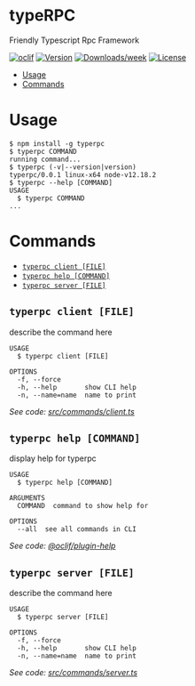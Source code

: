 typeRPC
=======

Friendly Typescript Rpc Framework

[![oclif](https://img.shields.io/badge/cli-oclif-brightgreen.svg)](https://oclif.io)
[![Version](https://img.shields.io/npm/v/typeRPC.svg)](https://npmjs.org/package/typeRPC)
[![Downloads/week](https://img.shields.io/npm/dw/typeRPC.svg)](https://npmjs.org/package/typeRPC)
[![License](https://img.shields.io/npm/l/typeRPC.svg)](https://github.com/getpoppn/typeRPC/blob/master/package.json)

<!-- toc -->
* [Usage](#usage)
* [Commands](#commands)
<!-- tocstop -->
# Usage
<!-- usage -->
```sh-session
$ npm install -g typerpc
$ typerpc COMMAND
running command...
$ typerpc (-v|--version|version)
typerpc/0.0.1 linux-x64 node-v12.18.2
$ typerpc --help [COMMAND]
USAGE
  $ typerpc COMMAND
...
```
<!-- usagestop -->
# Commands
<!-- commands -->
* [`typerpc client [FILE]`](#typerpc-client-file)
* [`typerpc help [COMMAND]`](#typerpc-help-command)
* [`typerpc server [FILE]`](#typerpc-server-file)

## `typerpc client [FILE]`

describe the command here

```
USAGE
  $ typerpc client [FILE]

OPTIONS
  -f, --force
  -h, --help       show CLI help
  -n, --name=name  name to print
```

_See code: [src/commands/client.ts](https://github.com/getpoppn/typeRPC/blob/v0.0.1/src/commands/client.ts)_

## `typerpc help [COMMAND]`

display help for typerpc

```
USAGE
  $ typerpc help [COMMAND]

ARGUMENTS
  COMMAND  command to show help for

OPTIONS
  --all  see all commands in CLI
```

_See code: [@oclif/plugin-help](https://github.com/oclif/plugin-help/blob/v3.1.0/src/commands/help.ts)_

## `typerpc server [FILE]`

describe the command here

```
USAGE
  $ typerpc server [FILE]

OPTIONS
  -f, --force
  -h, --help       show CLI help
  -n, --name=name  name to print
```

_See code: [src/commands/server.ts](https://github.com/getpoppn/typeRPC/blob/v0.0.1/src/commands/server.ts)_
<!-- commandsstop -->
